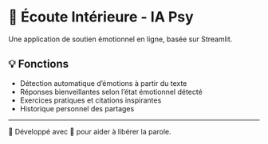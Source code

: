 # 🧠 Écoute Intérieure - IA Psy

Une application de soutien émotionnel en ligne, basée sur Streamlit.

## 💡 Fonctions
- Détection automatique d’émotions à partir du texte
- Réponses bienveillantes selon l’état émotionnel détecté
- Exercices pratiques et citations inspirantes
- Historique personnel des partages

---

🧘 Développé avec 💚 pour aider à libérer la parole.
